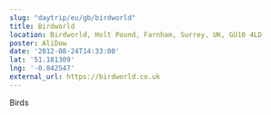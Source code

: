 ```yaml
---
slug: "daytrip/eu/gb/birdworld"
title: Birdworld
location: Birdworld, Holt Pound, Farnham, Surrey, UK, GU10 4LD
poster: AliDow
date: '2012-08-24T14:33:00'
lat: '51.181309'
lng: '-0.842547'
external_url: https://birdworld.co.uk
---
```


Birds
